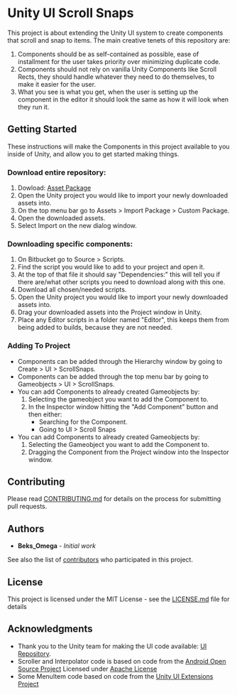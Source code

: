 # Unity UI Scroll Snaps

This project is about extending the Unity UI system to create components that scroll and snap to items. The main creative tenets of this repository are: 

1. Components should be as self-contained as possible, ease of installment for the user takes priority over minimizing duplicate code.
2. Components should not rely on vanilla Unity Components like Scroll Rects, they should handle whatever they need to do themselves, to make it easier for the user.
3. What you see is what you get, when the user is setting up the component in the editor it should look the same as how it will look when they run it.

## Getting Started

These instructions will make the Components in this project available to you inside of Unity, and allow you to get started making things.

### Download entire repository:

1.	Dowload: [Asset Package](https://bitbucket.org/beksomega/unityuiscrollsnaps/downloads/0.8.0_UnityUIScrollSnaps.unitypackage)
2.	Open the Unity project you would like to import your newly downloaded assets into.
3.	On the top menu bar go to Assets > Import Package > Custom Package.
4.	Open the downloaded assets.
5.  Select Import on the new dialog window.

### Downloading specific components:

1. On Bitbucket go to Source > Scripts.
2. Find the script you would like to add to your project and open it.
3. At the top of that file it should say "Dependencies:" this will tell you if there are/what other scripts you need to download along with this one.
4. Download all chosen/needed scripts.
5. Open the Unity project you would like to import your newly downloaded assets into.
6. Drag your downloaded assets into the Project window in Unity.
7. Place any Editor scripts in a folder named "Editor", this keeps them from being added to builds, because they are not needed.

### Adding To Project

* Components can be added through the Hierarchy window by going to Create > UI > ScrollSnaps.
* Components can be added through the top menu bar by going to Gameobjects > UI > ScrollSnaps.
* You can add Components to already created Gameobjects by:
	1. Selecting the gameobject you want to add the Component to.
	2. In the Inspector window hitting the "Add Component" button and then either:
		* Searching for the Component.
		* Going to UI > Scroll Snaps
* You can add Components to already created Gameobjects by:
	1. Selecting the Gameobject you want to add the Component to.
	2. Dragging the Component from the Project window into the Inspector window.

## Contributing

Please read [CONTRIBUTING.md](https://bitbucket.org/beksomega/unityuiscrollsnaps/src/master/CONTRIBUTING.md) for details on the process for submitting pull requests.

## Authors

* **Beks_Omega** - *Initial work*

See also the list of [contributors](https://bitbucket.org/beksomega/unityuiscrollsnaps/src/master/contributors.txt) who participated in this project.

## License

This project is licensed under the MIT License - see the [LICENSE.md](https://bitbucket.org/beksomega/unityuiscrollsnaps/src/master/LICENSE) file for details

## Acknowledgments

* Thank you to the Unity team for making the UI code available: [UI Repository](https://bitbucket.org/Unity-Technologies/ui/overview).
* Scroller and Interpolator code is based on code from the [Android Open Source Project](https://source.android.com/) Licensed under [Apache License](http://www.apache.org/licenses/LICENSE-2.0)
* Some MenuItem code based on code from the [Unity UI Extensions Project](https://bitbucket.org/UnityUIExtensions/unity-ui-extensions/overview)